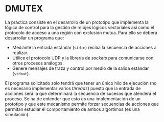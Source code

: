 # DMUTEX

La práctica consiste en el desarrollo de un prototipo que implementa la lógica de control para la gestión de relojes lógicos vectoriales así como el protocolo de acceso a una región con exclusión mutua. Para ello se deberá desarrollar un programa que:
- Mediante la entrada estándar (``stdin``) reciba la secuencia de acciones a realizar.
- Utilice el protocolo UDP y la librería de _sockets_ para comunicarse con otros procesos análogos.
- Genere mensajes de traza y control por medio de la salida estándar (``stdout``).

El programa solicitado solo tendrá que tener un único hilo de ejecución (no es necesario implementar varios _threads_) puesto que la entrada de acciones será la que determinará la secuencia de sucesos que atenderá el proceso. Se ha de entender que esto es una implementación de un prototipo y que este mecanismo permite forzar secuencias de acciones que permitan estudiar el comportamiento de ambos algortimos (es una simulación).
